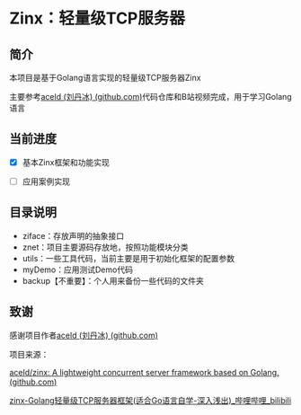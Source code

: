# Zinx：轻量级TCP服务器

## 简介

本项目是基于Golang语言实现的轻量级TCP服务器Zinx

主要参考[aceld (刘丹冰) (github.com)](https://github.com/aceld)代码仓库和B站视频完成，用于学习Golang语言



## 当前进度

- [x] 基本Zinx框架和功能实现
- [ ] 应用案例实现



## 目录说明

- ziface：存放声明的抽象接口
- znet：项目主要源码存放地，按照功能模块分类
- utils：一些工具代码，当前主要是用于初始化框架的配置参数
- myDemo：应用测试Demo代码
- backup【不重要】：个人用来备份一些代码的文件夹



## 致谢

感谢项目作者[aceld (刘丹冰) (github.com)](https://github.com/aceld)

项目来源：

[aceld/zinx: A lightweight concurrent server framework based on Golang. (github.com)](https://github.com/aceld/zinx)

[zinx-Golang轻量级TCP服务器框架(适合Go语言自学-深入浅出)_哔哩哔哩_bilibili](https://www.bilibili.com/video/BV1wE411d7th/?spm_id_from=333.1387.0.0)



